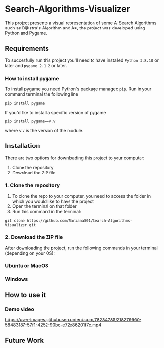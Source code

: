 # Search-Algorithms-Visualizer
This project presents a visual representation of some AI Search Algorithms such as Dijkstra's Algorithm and A*, the project was developed using Python and Pygame.

## Requirements
To succesfully run this project you'll need to have installed `Python 3.8.10` or later and `pygame 2.1.2` or later.

### How to install pygame
To install pygame you need Python's package manager: `pip`.
Run in your command terminal the following line
```
pip install pygame
```
If you'd like to install a specific version of pygame
```
pip install pygame==v.v
```
where v.v is the version of the module.

## Installation
There are two options for downloading this project to your computer:
1. Clone the repository
2. Download the ZIP file

### 1. Clone the repository
1. To clone the repo to your computer, you need to access the folder in which you would like to have the project.
2. Open the terminal on that folder
3. Run this command in the terminal:
```
git clone https://github.com/MarianaS01/Search-Algorithms-Visualizer.git
```

### 2. Download the ZIP file


After downloading the project, run the following commands in your terminal (depending on your OS):

### Ubuntu or MacOS

### Windows


## How to use it

### Demo video
https://user-images.githubusercontent.com/78234785/218279660-58483187-57f1-4252-90bc-e72e86201f7c.mp4

## Future Work


